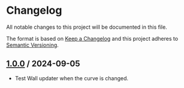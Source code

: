 ﻿# Changelog
All notable changes to this project will be documented in this file.

The format is based on [Keep a Changelog](http://keepachangelog.com/en/1.0.0/)
and this project adheres to [Semantic Versioning](http://semver.org/spec/v2.0.0.html).

## [1.0.0] / 2024-09-05
- Test Wall updater when the curve is changed.

[vNext]: ../../compare/1.0.0...HEAD
[1.0.0]: ../../compare/1.0.0